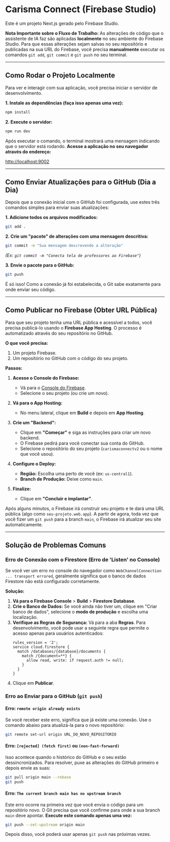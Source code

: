 # Carisma Connect (Firebase Studio)

Este é um projeto Next.js gerado pelo Firebase Studio.

**Nota Importante sobre o Fluxo de Trabalho:** As alterações de código que o assistente de IA faz são aplicadas **localmente** no seu ambiente do Firebase Studio. Para que essas alterações sejam salvas no seu repositório e publicadas na sua URL do Firebase, você precisa **manualmente** executar os comandos `git add`, `git commit` e `git push` no seu terminal.

---

## Como Rodar o Projeto Localmente

Para ver e interagir com sua aplicação, você precisa iniciar o servidor de desenvolvimento.

**1. Instale as dependências (faça isso apenas uma vez):**
```bash
npm install
```

**2. Execute o servidor:**
```bash
npm run dev
```

Após executar o comando, o terminal mostrará uma mensagem indicando que o servidor está rodando. **Acesse a aplicação no seu navegador através do endereço:**

[http://localhost:9002](http://localhost:9002)

---

## Como Enviar Atualizações para o GitHub (Dia a Dia)

Depois que a conexão inicial com o GitHub foi configurada, use estes três comandos simples para enviar suas atualizações:

**1. Adicione todos os arquivos modificados:**
```bash
git add .
```

**2. Crie um "pacote" de alterações com uma mensagem descritiva:**
```bash
git commit -m "Sua mensagem descrevendo a alteração"
```
*(Ex: `git commit -m "Conecta tela de professores ao Firebase"`)*

**3. Envie o pacote para o GitHub:**
```bash
git push
```
É só isso! Como a conexão já foi estabelecida, o Git sabe exatamente para onde enviar seu código.

---

## Como Publicar no Firebase (Obter URL Pública)

Para que seu projeto tenha uma URL pública e acessível a todos, você precisa publicá-lo usando o **Firebase App Hosting**. O processo é automatizado através do seu repositório no GitHub.

**O que você precisa:**
1.  Um projeto Firebase.
2.  Um repositório no GitHub com o código do seu projeto.

**Passos:**

1.  **Acesse o Console do Firebase:**
    *   Vá para o [Console do Firebase](https://console.firebase.google.com/).
    *   Selecione o seu projeto (ou crie um novo).

2.  **Vá para o App Hosting:**
    *   No menu lateral, clique em **Build** e depois em **App Hosting**.

3.  **Crie um "Backend":**
    *   Clique em **"Começar"** e siga as instruções para criar um novo backend.
    *   O Firebase pedirá para você conectar sua conta do GitHub.
    *   Selecione o repositório do seu projeto (`carismaconnectv2` ou o nome que você usou).

4.  **Configure o Deploy:**
    *   **Região:** Escolha uma perto de você (ex: `us-central1`).
    *   **Branch de Produção:** Deixe como `main`.

5.  **Finalize:**
    *   Clique em **"Concluir e implantar"**.

Após alguns minutos, o Firebase irá construir seu projeto e te dará uma URL pública (algo como `seu-projeto.web.app`). A partir de agora, toda vez que você fizer um `git push` para a branch `main`, o Firebase irá atualizar seu site automaticamente.

---

## Solução de Problemas Comuns

### Erro de Conexão com o Firestore (Erro de 'Listen' no Console)
Se você ver um erro no console do navegador como `WebChannelConnection ... transport errored`, geralmente significa que o banco de dados Firestore não está configurado corretamente.

**Solução:**
1.  **Vá para o Firebase Console** > **Build** > **Firestore Database**.
2.  **Crie o Banco de Dados:** Se você ainda não tiver um, clique em "Criar banco de dados", selecione o **modo de produção** e escolha uma localização.
3.  **Verifique as Regras de Segurança:** Vá para a aba **Regras**. Para desenvolvimento, você pode usar a seguinte regra que permite o acesso apenas para usuários autenticados:
    ```
    rules_version = '2';
    service cloud.firestore {
      match /databases/{database}/documents {
        match /{document=**} {
          allow read, write: if request.auth != null;
        }
      }
    }
    ```
4.  Clique em **Publicar**.

### Erro ao Enviar para o GitHub (`git push`)

#### Erro: `remote origin already exists`
Se você receber este erro, significa que já existe uma conexão. Use o comando abaixo para atualizá-la para o novo repositório:
```bash
git remote set-url origin URL_DO_NOVO_REPOSITORIO
```

#### Erro: `[rejected] (fetch first)` ou `(non-fast-forward)`
Isso acontece quando o histórico do GitHub e o seu estão dessincronizados. Para resolver, puxe as alterações do GitHub primeiro e depois envie as suas:
```bash
git pull origin main --rebase
git push
```

#### Erro: `The current branch main has no upstream branch`
Este erro ocorre na primeira vez que você envia o código para um repositório novo. O Git precisa que você confirme para onde a sua branch `main` deve apontar. **Execute este comando apenas uma vez:**
```bash
git push --set-upstream origin main
```
Depois disso, você poderá usar apenas `git push` nas próximas vezes.
